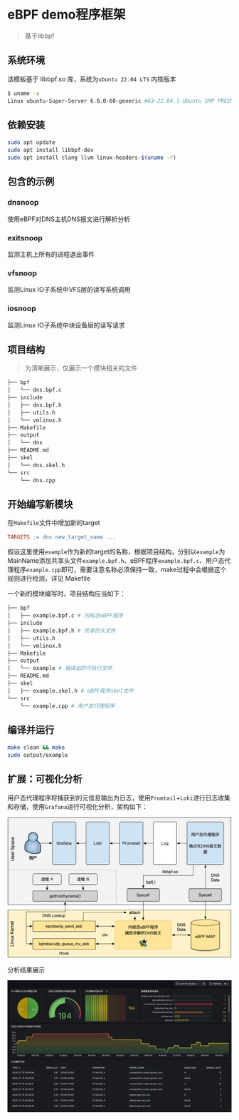 # eBPF demo程序框架

> 基于libbpf

## 系统环境
该模板基于 libbpf.so 库，系统为`ubuntu 22.04 LTS`
内核版本

```bash
$ uname -a
Linux ubuntu-Super-Server 6.8.0-60-generic #63~22.04.1-Ubuntu SMP PREEMPT_DYNAMIC Tue Apr 22 19:00:15 UTC 2 x86_64 x86_64 x86_64 GNU/Linux
```

## 依赖安装

```bash
sudo apt update
sudo apt install libbpf-dev
sudo apt install clang llvm linux-headers-$(uname -r)
```



## 包含的示例

### dnsnoop

使用eBPF对DNS主机DNS报文进行解析分析

### exitsnoop

监测主机上所有的进程退出事件

### vfsnoop

监测Linux IO子系统中VFS层的读写系统调用

### iosnoop

监测Linux IO子系统中块设备层的读写请求

### 

## 项目结构

> 为清晰展示，仅展示一个模块相关的文件

```bash
├── bpf
│   └── dns.bpf.c
├── include
│   ├── dns.bpf.h
│   ├── utils.h
│   └── vmlinux.h
├── Makefile
├── output
│   └── dns
├── README.md
├── skel
│   └── dns.skel.h
└── src
    └── dns.cpp
```

## 开始编写新模块

在`Makefile`文件中增加新的target
```Makefile
TARGETS := dns new_target_name ...
```
假设这里使用`example`作为新的target的名称，根据项目结构，分别以`example`为MainName添加共享头文件`example.bpf.h`、eBPF程序`example.bpf.c`、用户态代理程序`example.cpp`即可，需要注意名称必须保持一致，make过程中会根据这个规则进行检测，详见 Makefile

一个新的模块编写时，项目结构应当如下：
```bash
├── bpf
│   ├── example.bpf.c # 内核态eBPF程序
├── include
│   ├── example.bpf.h # 共享的头文件
│   ├── utils.h
│   └── vmlinux.h
├── Makefile
├── output
│   └── example # 编译出的可执行文件
├── README.md
├── skel
│   ├── example.skel.h # eBPF程序skel文件
└── src
    └── example.cpp # 用户态代理程序
```

## 编译并运行

```bash
make clean && make
sudo output/example
```


## 扩展：可视化分析

用户态代理程序将捕获到的元信息输出为日志，使用`Promtail`+`Loki`进行日志收集和存储，使用`Grafana`进行可视化分析，架构如下：

![](./assets/dns.png)

分析结果展示

![](/assets/dns_grafana.png)




